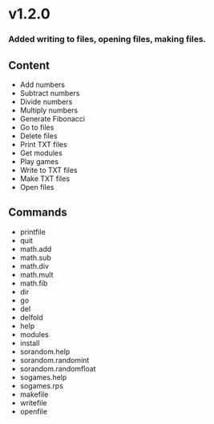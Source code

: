 # v1.2.0
### Added writing to files, opening files, making files.

## Content

- Add numbers
- Subtract numbers
- Divide numbers
- Multiply numbers
- Generate Fibonacci
- Go to files
- Delete files
- Print TXT files
- Get modules
- Play games
- Write to TXT files
- Make TXT files
- Open files
## Commands

- printfile
- quit
- math.add
- math.sub
- math.div
- math.mult
- math.fib
- dir
- go
- del
- delfold
- help
- modules
- install
- sorandom.help
- sorandom.randomint
- sorandom.randomfloat
- sogames.help
- sogames.rps
- makefile
- writefile
- openfile
